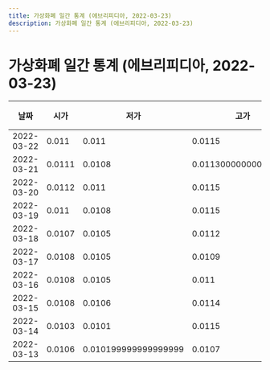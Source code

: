 ```yaml
---
title: 가상화폐 일간 통계 (에브리피디아, 2022-03-23)
description: 가상화폐 일간 통계 (에브리피디아, 2022-03-23)
---
```


가상화폐 일간 통계 (에브리피디아, 2022-03-23)
===

|날짜|시가|저가|고가|종가|비고|
|--|--|--|--|--|--|
|2022-03-22|0.011|0.011|0.0115|0.0115|    |
|2022-03-21|0.0111|0.0108|0.011300000000000001|0.011|    |
|2022-03-20|0.0112|0.011|0.0115|0.0111|    |
|2022-03-19|0.011|0.0108|0.0115|0.011300000000000001|    |
|2022-03-18|0.0107|0.0105|0.0112|0.011|    |
|2022-03-17|0.0108|0.0105|0.0109|0.0107|    |
|2022-03-16|0.0108|0.0105|0.011|0.0108|    |
|2022-03-15|0.0108|0.0106|0.0114|0.0109|    |
|2022-03-14|0.0103|0.0101|0.0115|0.0108|    |
|2022-03-13|0.0106|0.010199999999999999|0.0107|0.0104|    |

